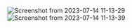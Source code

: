  
![Screenshot from 2023-07-14 11-13-29](https://github.com/OussamaMaroufi/AWS-Project/assets/93825558/33eb00ef-88a7-44db-b4d0-3c6d1db1a74d)
![Screenshot from 2023-07-14 11-13-39](https://github.com/OussamaMaroufi/AWS-Project/assets/93825558/cc8ef1f1-74ad-4383-ba07-9e4bf8889f5b)
